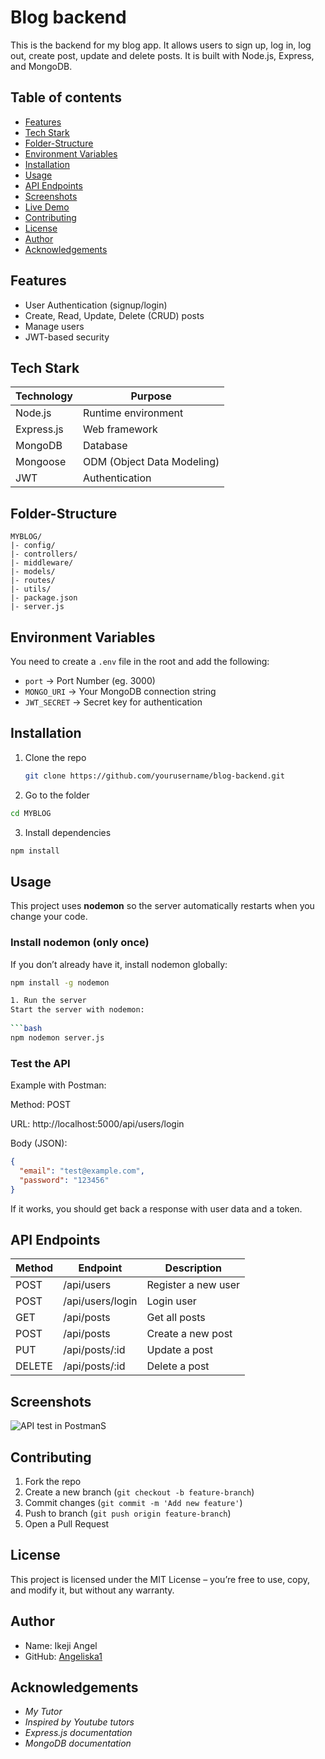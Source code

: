 # Blog backend 
  This is the backend for my blog app. It allows users to sign up, log in, log out, create post, update and delete posts. 
  It is built with Node.js, Express, and MongoDB.

## Table of contents
- [Features](#features)
- [Tech Stark](#tech-stark)
- [Folder-Structure](#folder-structure)
- [Environment Variables](#environment-variables)
- [Installation](#installation)
- [Usage](#usage--running-the-app)
- [API Endpoints](#api-endpoints)
- [Screenshots](#screenshots-or-images)
- [Live Demo](#live-demo--deployed-link)
- [Contributing](#contributing)
- [License](#license)
- [Author](#author-info--contact)
- [Acknowledgements](#acknowledgements--credits)

## Features
- User Authentication (signup/login)
- Create, Read, Update, Delete (CRUD) posts
- Manage users
- JWT-based security

## Tech Stark
| Technology | Purpose |
| ---------- | ------- |
| Node.js    | Runtime environment |
| Express.js | Web framework |
| MongoDB    | Database |
| Mongoose   | ODM (Object Data Modeling) |
| JWT        | Authentication |

## Folder-Structure
```
MYBLOG/
|- config/
|- controllers/
|- middleware/
|- models/
|- routes/
|- utils/
|- package.json
|- server.js
```

## Environment Variables
You need to create a `.env` file in the root and add the following:

- `port` -> Port Number (eg. 3000)
- `MONGO_URI` → Your MongoDB connection string
- `JWT_SECRET` → Secret key for authentication

## Installation
1. Clone the repo  
   ```bash
   git clone https://github.com/yourusername/blog-backend.git

2. Go to the folder
```bash
cd MYBLOG
```

3. Install dependencies
```bash
npm install
```

## Usage 

This project uses **nodemon** so the server automatically restarts when you change your code.

### Install nodemon (only once)
If you don’t already have it, install nodemon globally:
```bash
npm install -g nodemon

1. Run the server
Start the server with nodemon:
 
```bash
npm nodemon server.js
```
### Test the API
Example with Postman:

Method: POST

URL: http://localhost:5000/api/users/login

Body (JSON):
```json
{
  "email": "test@example.com",
  "password": "123456"
}
```
If it works, you should get back a response with user data and a token.

## API Endpoints
| Method | Endpoint         | Description          |
|--------|----------------- |----------------------|
| POST   | /api/users       | Register a new user   |
| POST   | /api/users/login | Login user            |
| GET    | /api/posts       | Get all posts         |
| POST   | /api/posts       | Create a new post     |
| PUT    | /api/posts/:id   | Update a post         |
| DELETE | /api/posts/:id   | Delete a post         |

## Screenshots
![API test in Postman](./images/postman_test.png)S

## Contributing
1. Fork the repo  
2. Create a new branch (`git checkout -b feature-branch`)  
3. Commit changes (`git commit -m 'Add new feature'`)  
4. Push to branch (`git push origin feature-branch`)  
5. Open a Pull Request 

## License
This project is licensed under the MIT License – you’re free to use, copy, and modify it, but without any warranty.

## Author
- Name: Ikeji Angel  
- GitHub: [Angeliska1](https://github.com/Angeliska1)  

## Acknowledgements
- *My Tutor*
- *Inspired by Youtube tutors* 
- *Express.js documentation*  
- *MongoDB documentation*



















